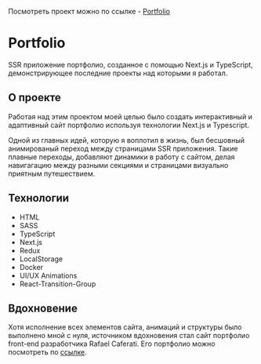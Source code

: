 Посмотреть проект можно по ссылке - [Portfolio](https://fox-flash-cards.herokuapp.com/)

# Portfolio

SSR приложение портфолио, созданное с помощью Next.js и TypeScript, демонстрирующее последние проекты над которыми я работал.

## О проекте

Работая над этим проектом моей целью было создать интерактивный и адаптивный сайт портфолио используя технологии Next.js и Typescript.

Одной из главных идей, которую я воплотил в жизнь, был бесшовный анимированый переход между страницами SSR приложения. Такие плавные переходы, добавляют динамики в работу с сайтом, делая навигагацию между разными секциями и страницами визуально приятным путешествием.

## Технологии

- HTML
- SASS
- TypeScript
- Next.js
- Redux
- LocalStorage
- Docker
- UI/UX Animations
- React-Transition-Group

## Вдохновение

Хотя исполнение всех элементов сайта, анимаций и структуры было выполнено мной с нуля, источником вдохновения стал сайт портфолио front-end разработчика Rafael Caferati. Его портфолио можно посмотреть по [ссылке](https://caferati.me/).
